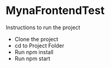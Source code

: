 # MynaFrontendTest
Instructions to run the project

* Clone the project
* cd to Project Folder
* Run npm install
* Run npm start

